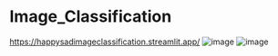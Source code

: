 # Image_Classification
https://happysadimageclassification.streamlit.app/
![image](https://github.com/nithinganesh1/Image_Classification/assets/122164879/aec1f91b-373d-44ff-b819-7aa53dfa0a10)
![image](https://github.com/nithinganesh1/Image_Classification/assets/122164879/a4c4c2f8-37fa-4d35-9885-0901162c29e0)
